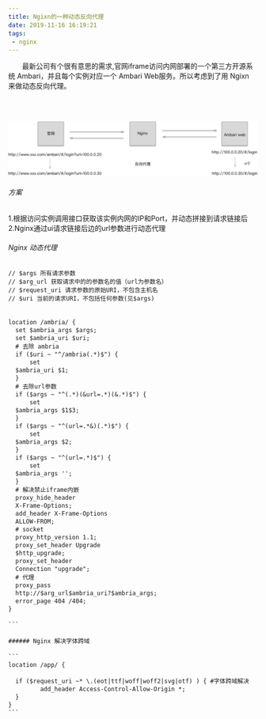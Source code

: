 ```yaml
---
title: Ngixn的一种动态反向代理
date: 2019-11-16 16:19:21
tags:
 - nginx
---
```


&emsp;&emsp;最新公司有个很有意思的需求,官网iframe访问内网部署的一个第三方开源系统 Ambari，并且每个实例对应一个
Ambari Web服务。所以考虑到了用 Ngixn 来做动态反向代理。

<br>
<br>

![nginx](Ngixn的一种动态反向代理/nginx.png)

###### 方案  
1.根据访问实例调用接口获取该实例内网的IP和Port，并动态拼接到请求链接后<br>
2.Nginx通过ui请求链接后边的url参数进行动态代理<br>


###### Nginx 动态代理
````
// $args 所有请求参数
// $arg_url 获取请求中的的参数名的值（url为参数名）
// $request_uri 请求参数的原始URI，不包含主机名
// $uri 当前的请求URI，不包括任何参数(见$args)
 
 
location /ambria/ {     
  set $ambria_args $args;
  set $ambria_uri $uri;
  # 去除 ambria
  if ($uri ~ "^/ambria(.*)$") {
      set
  $ambria_uri $1;
  }
  # 去除url参数
  if ($args ~ "^(.*)(&url=.*)(&.*)$") {
      set
  $ambria_args $1$3;
  }
  if ($args ~ "^(url=.*&)(.*)$") {
      set
  $ambria_args $2;
  }
  if ($args ~ "^(url=.*)$") {
      set
  $ambria_args '';
  }
  # 解决禁止iframe内嵌
  proxy_hide_header
  X-Frame-Options;
  add_header X-Frame-Options
  ALLOW-FROM;
  # socket
  proxy_http_version 1.1;
  proxy_set_header Upgrade
  $http_upgrade;
  proxy_set_header
  Connection "upgrade";
  # 代理
  proxy_pass 
  http://$arg_url$ambria_uri?$ambria_args;
  error_page 404 /404;
}

```

###### Nginx 解决字体跨域

```
location /app/ {
    
  if ($request_uri ~* \.(eot|ttf|woff|woff2|svg|otf) ) { #字体跨域解决
         add_header Access-Control-Allow-Origin *;
  }
}
```




